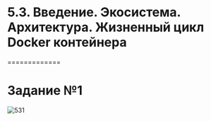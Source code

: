 # 5.3. Введение. Экосистема. Архитектура. Жизненный цикл Docker контейнера
=============

# Задание №1

![531](https://user-images.githubusercontent.com/93032289/153710144-64efd830-9c5e-4e0b-afd3-ac8d8211970e.jpg)



